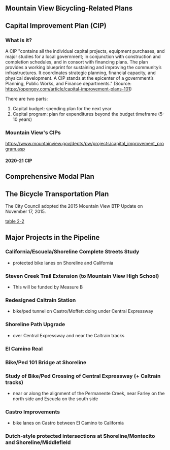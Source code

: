 ## Mountain View Bicycling-Related Plans

## Capital Improvement Plan (CIP)

### What is it?
A CIP "contains all the individual capital projects, equipment purchases, and major studies for a local government; in conjunction with construction and completion schedules, and in consort with financing plans. The plan provides a working blueprint for sustaining and improving the community’s infrastructures. It coordinates strategic planning, financial capacity, and physical development. A CIP stands at the epicenter of a government’s Planning, Public Works, and Finance departments." (Source: https://opengov.com/article/capital-improvement-plans-101)

There are two parts: 
   1. Capital budget: spending plan for the next year
   2. Capital program: plan for expenditures beyond the budget timeframe (5-10 years)

### Mountain View's CIPs
https://www.mountainview.gov/depts/pw/projects/capital_improvement_program.asp

#### 2020-21 CIP

## Comprehensive Modal Plan

## The Bicycle Transportation Plan
The City Council adopted the 2015 Mountain View BTP Update on November 17, 2015.

[table 2-2](../../../images/mv_btp_2015_fig2-2_bikeways-proposed.png)


## Major Projects in the Pipeline
### California/Escuela/Shoreline Complete Streets Study
- protected bike lanes on Shoreline and California

### Steven Creek Trail Extension (to Mountain View High School)
- This will be funded by Measure B

### Redesigned Caltrain Station
- bike/ped tunnel on Castro/Moffett doing under Central Expressway

### Shoreline Path Upgrade
- over Central Expressway and near the Caltrain tracks

### El Camino Real 

### Bike/Ped 101 Bridge at Shoreline

### Study of Bike/Ped Crossing of Central Expressway (+ Caltrain tracks)
- near or along the alignment of the Permanente Creek, near Farley on the north side and Escuela on the south side

### Castro Improvements
- bike lanes on Castro between El Camino to California

### Dutch-style protected intersections at Shoreline/Montecito and Shoreline/Middlefield

